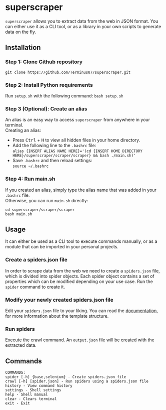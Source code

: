 # superscraper

`superscraper` allows you to extract data from the web in JSON format. You can either use it as a CLI tool, or as a library in your own scripts to generate data on the fly.

## Installation

### Step 1: Clone Github repository

`git clone https://github.com/Terminus07/superscraper.git`

### Step 2: Install Python requirements

Run `setup.sh` with the following command:
`bash setup.sh`

### Step 3 (Optional): Create an alias

An alias is an easy way to access `superscraper` from anywhere in your terminal. </br>
Creating an alias:

- Press <kbd>Ctrl</kbd> + <kbd>H</kbd> to view all hidden files in your home directory.
- Add the following line to the `.bashrc` file: </br>
  `alias {INSERT ALIAS NAME HERE}='(cd {INSERT HOME DIRECTORY HERE}/superscraper/scraper/scraper} && bash ./main.sh)'` </br>
- Save `.bashrc` and then reload settings: </br>
  `source ~/.bashrc`

### Step 4: Run main.sh

If you created an alias, simply type the alias name that was added in your `.bashrc` file. </br>
Otherwise, you can run `main.sh` directly: </br>

    cd superscraper/scraper/scraper
    bash main.sh

## Usage

It can either be used as a CLI tool to execute commands manually, or as a module that can be imported in your personal projects.

### Create a spiders.json file

In order to scrape data from the web we need to create a `spiders.json` file, which is divided into spider objects. Each spider object contains a set of properties which can be modified depending on your use case. Run the `spider` command to create it.

### Modify your newly created spiders.json file

Edit your `spiders.json` file to your liking. You can read the [documentation](https://www.google.com), for more information about the template structure.

### Run spiders

Execute the crawl command. An `output.json` file will be created with the extracted data.

## Commands

```
COMMANDS:
spider [-h] {base,selenium} - Create spiders.json file
crawl [-h] [spider.json] - Run spiders using a spiders.json file
history - View command history
settings - Shell settings
help - Shell manual
clear - Clears terminal
exit - Exit
```

